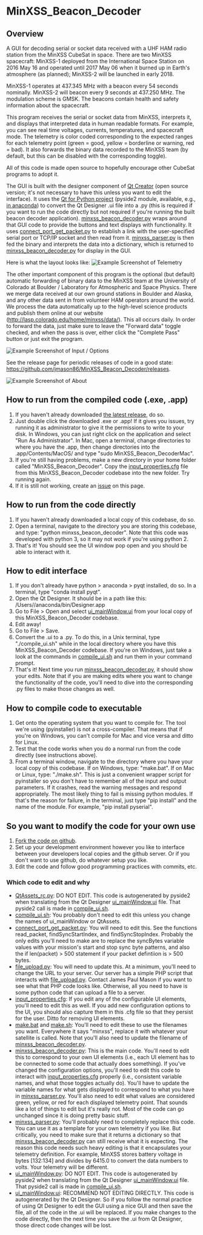 # MinXSS_Beacon_Decoder
## Overview
A GUI for decoding serial or socket data received with a UHF HAM radio station from the MinXSS CubeSat in space. There are two MinXSS spacecraft: MinXSS-1 deployed from the International Space Station on 2016 May 16 and operated until 2017 May 06 when it burned up in Earth's atmosphere (as planned); MinXSS-2 will be launched in early 2018. 

MinXSS-1 operates at 437.345 MHz with a beacon every 54 seconds nominally. MinXSS-2 will beacon every 9 seconds at 437.250 MHz. The modulation scheme is GMSK. The beacons contain health and safety information about the spacecraft. 

This program receives the serial or socket data from MinXSS, interprets it, and displays that interpreted data in human readable formats. For example, you can see real time voltages, currents, temperatures, and spacecraft mode. The telemetry is color coded corresponding to the expected ranges for each telemetry point (green = good, yellow = borderline or warning, red = bad). It also forwards the binary data recorded to the MinXSS team (by default, but this can be disabled with the corresponding toggle). 

All of this code is made open source to hopefully encourage other CubeSat programs to adopt it. 

The GUI is built with the designer component of [Qt Creator](https://www.qt.io/download) (open source version; it's not necessary to have this unless you want to edit the interface). It uses the [Qt for Python project](https://www.qt.io/qt-for-python) (pyside2 module, available, e.g., [in anaconda](https://anaconda.org/conda-forge/pyside2)) to convert the Qt Designer .ui file into a .py (this is required if you want to run the code directly but not required if you're running the built beacon decoder application). [minxss_beacon_decoder.py](minxss_beacon_decoder.py) wraps around that GUI code to provide the buttons and text displays with functionality. It uses [connect_port_get_packet.py](connect_port_get_packet.py) to establish a link with the user-specified serial port or TCP/IP socket and then read from it. [minxss_parser.py](minxss_parser.py) is then fed the binary and interprets the data into a dictionary, which is returned to [minxss_beacon_decoder.py](minxss_beacon_decoder.py) for display in the GUI. 

Here is what the layout looks like: 
![Example Screenshot of Telemetry](/screenshots/in_operation1_v1.1.0.png)

The other important component of this program is the optional (but default) automatic forwarding of binary data to the MinXSS team at the University of Colorado at Boulder / Laboratory for Atmospheric and Space Physics. There we merge data received at our own ground stations in Boulder and Alaska, and any other data sent in from volunteer HAM operators around the world. We process the data automatically up to the high-level science products and publish them online at our website (http://lasp.colorado.edu/home/minxss/data/). This all occurs daily. 
In order to forward the data, just make sure to leave the "Forward data" toggle checked, and when the pass is over, either click the "Complete Pass" button or just exit the program. 

![Example Screenshot of Input / Options](/screenshots/in_operation2v1.1.0.png)

See the release page for periodic releases of code in a good state: https://github.com/jmason86/MinXSS_Beacon_Decoder/releases. 

![Example Screenshot of About](/screenshots/in_operation3v1.1.0.png)

## How to run from the compiled code (.exe, .app)
1. If you haven't already downloaded [the latest release](https://github.com/jmason86/MinXSS_Beacon_Decoder/releases), do so. 
2. Just double click the downloaded .exe or .app! If it gives you issues, try running it as administrator to give it the permissions to write to your disk. In Windows, you can just right click on the application and select "Run As Administrator". In Mac, open a terminal, change directories to where you have the .app, then change directories into the .app/Contents/MacOS/ and type "sudo MinXSS_Beacon_DecoderMac". 
3. If you're still having problems, make a new directory in your <username> home folder called "MinXSS_Beacon_Decoder". Copy the [input_properties.cfg](input_properties.cfg) file from this MinXSS_Beacon_Decoder codebase into the new folder. Try running again.
4. If it is still not working, create an [issue](https://github.com/jmason86/MinXSS_Beacon_Decoder/issues) on this page. 

## How to run from the code directly
1. If you haven't already downloaded a local copy of this codebase, do so. 
2. Open a terminal, navigate to the directory you are storing this codebase, and type: "python minxss_beacon_decoder". Note that this code was developed with python 3, so it may not work if you're using python 2.
3. That's it! You should see the UI window pop open and you should be able to interact with it. 

## How to edit interface
1. If you don't already have python > anaconda > pyqt installed, do so. In a terminal, type "conda install pyqt".
2. Open the Qt Designer. It should be in a path like this: /Users/<username>/anaconda/bin/Designer.app
3. Go to File > Open and select [ui_mainWindow.ui](ui_mainWindow.ui) from your local copy of this MinXSS_Beacon_Decoder codebase. 
4. Edit away! 
5. Go to File > Save. 
6. Convert the .ui to a .py. To do this, in a Unix terminal, type "./compile_ui.sh" while in the local directory where you have this MinXSS_Beacon_Decoder codebase. If you're on Windows, just take a look at the commands in [compile_ui.sh](compile_ui.sh) and run them in your command prompt. 
7. That's it! Next time you run [minxss_beacon_decoder.py](minxss_beacon_decoder.py), it should show your edits. Note that if you are making edits where you want to change the functionality of the code, you'll need to dive into the corresponding .py files to make those changes as well. 

## How to compile code to executable
1. Get onto the operating system that you want to compile for. The tool we're using (pyinstaller) is not a cross-compiler. That means that if you're on Windows, you can't compile for Mac and vice versa and ditto for Linux. 
2. Test that the code works when you do a normal run from the code directly (see instructions above). 
3. From a terminal window, navigate to the directory where you have your local copy of this codebase. If on Windows, type: "make.bat". If on Mac or Linux, type: "./make.sh". This is just a convenient wrapper script for pyinstaller so you don't have to remember all of the input and output parameters. If it crashes, read the warning messages and respond appropriately. The most likely thing to fail is missing python modules. If that's the reason for failure, in the terminal, just type "pip install" and the name of the module. For example, "pip install pyserial". 

## So you want to modify the code for your own use
1. [Fork the code on github](https://help.github.com/articles/fork-a-repo/).
2. Set up your development environment however you like to interface between your developers local copies and the github server. Or if you don't want to use github, do whatever setup you like. 
3. Edit the code and follow good programming practices with commits, etc. 

### Which code to edit and why
* [QtAssets_rc.py](QtAssets_rc.py): DO NOT EDIT. This code is autogenerated by pyside2 when translating from the Qt Designer [ui_mainWindow.ui](ui_mainWindow.ui) file. That pyside2 call is made in [compile_ui.sh](compile_ui.sh). 
* [compile_ui.sh](compile_ui.sh): You probably don't need to edit this unless you change the names of ui_mainWindow or QtAssets. 
* [connect_port_get_packet.py](connect_port_get_packet.py): You will need to edit this. See the functions read_packet,  findSyncStartIndex, and findSyncStopIndex. Probably the only edits you'll need to make are to replace the syncBytes variable values with your mission's start and stop sync byte patterns, and also the if len(packet) > 500 statement if your packet defintiion is > 500 bytes. 
* [file_upload.py](file_upload.py): You will need to update this. At a minimum, you'll need to change the URL to your server. Our server has a simple PHP script that interacts with [file_upload.py](file_upload.py). Contact James Paul Mason if you want to see what that PHP code looks like. Otherwise, all you need to have is some python code that can upload a file to a server. 
* [input_properties.cfg](input_properties.cfg): If you edit any of the configurable UI elements, you'll need to edit this as well. If you add new configuration options to the UI, you should also capture them in this .cfg file so that they persist for the user. Ditto for removing UI elements. 
* [make.bat](make.bat) and [make.sh](make.sh): You'll need to edit these to use the filenames you want. Everywhere it says "minxss", replace it with whatever your satellite is called. Note that you'll also need to update the filename of [minxss_beacon_decoder.py](minxss_beacon_decoder.py). 
* [minxss_beacon_decoder.py](minxss_beacon_decoder.py): This is the main code. You'll need to edit this to correspond to your own UI elements (i.e., each UI element has to be connected to some code that actually does something). If you've changed the configuration options, you'll need to edit this code to interact with [input_properties.cfg](input_properties.cfg) properly (i.e., consistent variable names, and what those toggles actually do). You'll have to update the variable names for what gets displayed to correspond to what you have in [minxss_parser.py](minxss_parser.py). You'll also need to edit what values are considered green, yellow, or red for each displayed telemetry point. That sounds like a lot of things to edit but it's really not. Most of the code can go unchanged since it is doing pretty basic stuff. 
* [minxss_parser.py](minxss_parser.py): You'll probably need to completely replace this code. You can use it as a template for your own telemetry if you like. But critically, you need to make sure that it returns a dictionary so that [minxss_beacon_decoder.py](minxss_beacon_decoder.py) can still receive what it is expecting. The reason this code needs such heavy editing is that it encapsulates your telemetry definition. For example, MinXSS stores battery voltage in bytes [132:134] and divides by 6415.0 to convert the data numbers to volts. Your telemetry will be different. 
* [ui_mainWindow.py](ui_mainWindow.py): DO NOT EDIT. This code is autogenerated by pyside2 when translating from the Qt Designer [ui_mainWindow.ui](ui_mainWindow.ui) file. That pyside2 call is made in [compile_ui.sh](compile_ui.sh).
* [ui_mainWindow.ui](ui_mainWindow.ui): RECOMMEND NOT EDITING DIRECTLY. This code is autogenerated by the Qt Designer. So if you follow the normal practice of using Qt Designer to edit the GUI using a nice GUI and then save the file, all of the code in the .ui will be replaced. If you make changes to the code directly, then the next time you save the .ui from Qt Designer, those direct code changes will be lost. 
